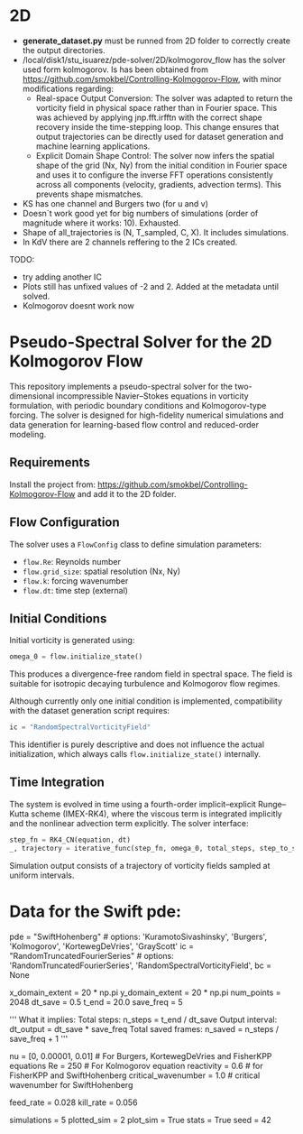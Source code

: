 # 2D
- **generate_dataset.py** must be runned from 2D folder to correctly create the output directories.
- /local/disk1/stu_isuarez/pde-solver/2D/kolmogorov_flow has the solver used form kolmogorov. Is has been obtained from https://github.com/smokbel/Controlling-Kolmogorov-Flow, with minor modifications regarding:
    - Real-space Output Conversion: The solver was adapted to return the vorticity field in physical space rather than in Fourier space. This was achieved by applying jnp.fft.irfftn with the correct shape recovery inside the time-stepping loop. This change ensures that output trajectories can be directly used for dataset generation and machine learning applications.
    - Explicit Domain Shape Control: The solver now infers the spatial shape of the grid (Nx, Ny) from the initial condition in Fourier space and uses it to configure the inverse FFT operations consistently across all components (velocity, gradients, advection terms). This prevents shape mismatches.
- KS has one channel and Burgers two (for u and v)
- Doesn´t work good yet for big numbers of simulations (order of magnitude where it works: 10). Exhausted.
- Shape of all_trajectories is (N, T_sampled, C, X). It includes simulations.
- In KdV there are 2 channels reffering to the 2 ICs created.

TODO:
- try adding another IC
- Plots still has unfixed values of -2 and 2. Added at the metadata until solved.
- Kolmogorov doesnt work now

# Pseudo-Spectral Solver for the 2D Kolmogorov Flow

This repository implements a pseudo-spectral solver for the two-dimensional incompressible Navier–Stokes equations in vorticity formulation, with periodic boundary conditions and Kolmogorov-type forcing. The solver is designed for high-fidelity numerical simulations and data generation for learning-based flow control and reduced-order modeling.

## Requirements

Install the project from: https://github.com/smokbel/Controlling-Kolmogorov-Flow and add it to the 2D folder.

## Flow Configuration

The solver uses a `FlowConfig` class to define simulation parameters:

- `flow.Re`: Reynolds number  
- `flow.grid_size`: spatial resolution (Nx, Ny)  
- `flow.k`: forcing wavenumber  
- `flow.dt`: time step (external)

## Initial Conditions

Initial vorticity is generated using:

```python
omega_0 = flow.initialize_state()
```

This produces a divergence-free random field in spectral space. The field is suitable for isotropic decaying turbulence and Kolmogorov flow regimes.

Although currently only one initial condition is implemented, compatibility with the dataset generation script requires:

```python
ic = "RandomSpectralVorticityField"
```

This identifier is purely descriptive and does not influence the actual initialization, which always calls `flow.initialize_state()` internally.

## Time Integration

The system is evolved in time using a fourth-order implicit–explicit Runge–Kutta scheme (IMEX-RK4), where the viscous term is integrated implicitly and the nonlinear advection term explicitly. The solver interface:

```python
step_fn = RK4_CN(equation, dt)
_, trajectory = iterative_func(step_fn, omega_0, total_steps, step_to_save)
```

Simulation output consists of a trajectory of vorticity fields sampled at uniform intervals.

# Data for the Swift pde: 

pde = "SwiftHohenberg" # options: 'KuramotoSivashinsky', 'Burgers', 'Kolmogorov', 'KortewegDeVries', 'GrayScott'
ic = "RandomTruncatedFourierSeries" # options: 'RandomTruncatedFourierSeries', 'RandomSpectralVorticityField', 
bc = None

x_domain_extent = 20 * np.pi
y_domain_extent = 20 * np.pi
num_points = 2048
dt_save = 0.5
t_end = 20.0 
save_freq = 5

''' What it implies:
Total steps: n_steps = t_end / dt_save
Output interval: dt_output = dt_save * save_freq
Total saved frames: n_saved = n_steps / save_freq + 1
'''

nu = [0, 0.00001, 0.01]  # For Burgers, KortewegDeVries and FisherKPP equations
Re = 250  # For Kolmogorov equation
reactivity = 0.6 # for FisherKPP and SwiftHohenberg
critical_wavenumber = 1.0 # critical wavenumber for SwiftHohenberg

feed_rate = 0.028
kill_rate = 0.056

simulations = 5
plotted_sim = 2
plot_sim = True
stats = True
seed = 42